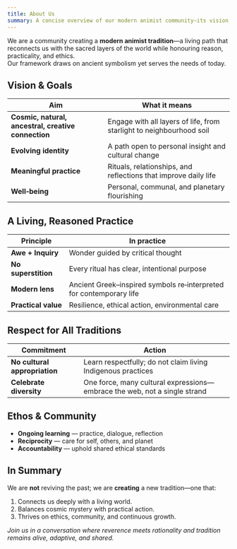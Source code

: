 ```yaml
---
title: About Us
summary: A concise overview of our modern animist community—its vision, ethos, and practical approach
---
```


We are a community creating a **modern animist tradition**—a living path that reconnects us with the sacred layers of the world while honouring reason, practicality, and ethics.  
Our framework draws on ancient symbolism yet serves the needs of today.


## Vision & Goals

| Aim | What it means |
|-----|---------------|
| **Cosmic, natural, ancestral, creative connection** | Engage with all layers of life, from starlight to neighbourhood soil |
| **Evolving identity** | A path open to personal insight and cultural change |
| **Meaningful practice** | Rituals, relationships, and reflections that improve daily life |
| **Well‑being** | Personal, communal, and planetary flourishing |


## A Living, Reasoned Practice

| Principle | In practice |
|-----------|-------------|
| **Awe + Inquiry** | Wonder guided by critical thought |
| **No superstition** | Every ritual has clear, intentional purpose |
| **Modern lens** | Ancient Greek–inspired symbols re‑interpreted for contemporary life |
| **Practical value** | Resilience, ethical action, environmental care |


## Respect for All Traditions

| Commitment | Action |
|------------|--------|
| **No cultural appropriation** | Learn respectfully; do not claim living Indigenous practices |
| **Celebrate diversity** | One force, many cultural expressions—embrace the web, not a single strand |


## Ethos & Community

- **Ongoing learning** — practice, dialogue, reflection  
- **Reciprocity** — care for self, others, and planet  
- **Accountability** — uphold shared ethical standards 


## In Summary

We are **not** reviving the past; we are **creating** a new tradition—one that:

1. Connects us deeply with a living world.  
2. Balances cosmic mystery with practical action.  
3. Thrives on ethics, community, and continuous growth.

*Join us in a conversation where reverence meets rationality and tradition remains alive, adaptive, and shared.*
